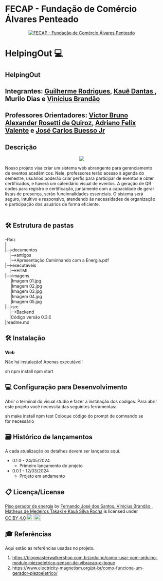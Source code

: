 # FECAP - Fundação de Comércio Álvares Penteado

<p align="center">
<a href= "https://www.fecap.br/"><img src="https://encrypted-tbn0.gstatic.com/images?q=tbn:ANd9GcRhZPrRa89Kma0ZZogxm0pi-tCn_TLKeHGVxywp-LXAFGR3B1DPouAJYHgKZGV0XTEf4AE&usqp=CAU" alt="FECAP - Fundação de Comércio Álvares Penteado" border="0"></a>
</p>

# HelpingOut 💻

## HelpingOut

## Integrantes: <a href="https://www.linkedin.com/in/guilherme-rodrigues-7468211b7/">Guilherme Rodrigues</a>, <a href="https://www.linkedin.com/in/kauê-dantas-309098271/">Kauê Dantas </a>, Murilo Dias</a> e <a href="https://www.linkedin.com/in/vinícius-brandão-3846141bb/">Vinícius Brandão</a>

## Professores Orientadores: <a href="https://www.linkedin.com/in/victorbarq/">Victor Bruno Alexander Rosetti de Quiroz</a>, <a href="https://www.linkedin.com/in/adriano-valente-534576135/">Adriano Felix Valente</a> e <a href="https://www.linkedin.com/in/jbuesso/">José Carlos Buesso Jr</a>

## Descrição
<p align="center">
  <img src="https://cdn.discordapp.com/attachments/1229179767354560693/1243328056605802518/logoHelpingOut.png?ex=665112fc&is=664fc17c&hm=36fe6512235f972ed0e05d9281597fba5314a50fb2bd3a9eb81114d65ea68f32&">
  
<p align="center">

Nosso projeto visa criar um sistema web abrangente para gerenciamento de eventos acadêmicos. Nele, professores terão acesso à agenda do semestre, usuários poderão criar perfis para participar de eventos e obter certificados, e haverá um calendário visual de eventos. A geração de QR codes para registro e certificação, juntamente com a capacidade de gerar listas de presença, serão funcionalidades essenciais. O sistema será seguro, intuitivo e responsivo, atendendo às necessidades de organização e participação dos usuários de forma eficiente.
<br><br>

## 🛠 Estrutura de pastas

-Raiz<br>
|<br>
|-->documentos<br>
  &emsp;|-->antigos<br>
  &emsp;|-->Apresentação Caminhando com a Energia.pdf<br>
|-->executáveis<br>
  &emsp;|-->HTML<br>
|-->imagens<br>
 &emsp;   |Imagem 01.jpg <br>
  &emsp;  |Imagem 02.jpg <br>
  &emsp;  |Imagem 03.jpg <br>
   &emsp; |Imagem 04.jpg <br>
  &emsp;  |Imagem 05.jpg <br>
   |-->src<br>
  &emsp;|-->Backend<br>
  &emsp;|Código versão 0.3.0 <br>
  |readme.md

## 🛠 Instalação

<b>Web</b>

Não há instalação! Apenas executável!

sh
npm install
npm start



## 💻 Configuração para Desenvolvimento

Abrir o terminal do visual studio e fazer a instalação dos codigos.
Para abrir este projeto você necessita das seguintes ferramentas:

sh
make install
npm test
Coloque código do prompt de comnando se for necessário


## 🗃 Histórico de lançamentos

A cada atualização os detalhes devem ser lançados aqui.

* 0.1.0 - 24/05/2024
    * Primeiro lançamento do projeto
* 0.0.1 - 12/03/2024
    * Projeto em andamento


## 📋 Licença/License
<p xmlns:cc="http://creativecommons.org/ns#" xmlns:dct="http://purl.org/dc/terms/"><a property="dct:title" rel="cc:attributionURL" href="https://github.com/2023-2-NADS1/Grupo5/tree/main">Piso gerador de energia</a> by <a rel="cc:attributionURL dct:creator" property="cc:attributionName" href="https://www.linkedin.com/in/vinícius-brandão-3846141bb/">Fernando José dos Santos, Vinícius Brandão , Matheus de Medeiros Takaki e Kauã Silva Rocha</a> is licensed under <a href="http://creativecommons.org/licenses/by/4.0/?ref=chooser-v1" target="_blank" rel="license noopener noreferrer" style="display:inline-block;">CC BY 4.0<img style="height:22px!important;margin-left:3px;vertical-align:text-bottom;" src="https://mirrors.creativecommons.org/presskit/icons/cc.svg?ref=chooser-v1"><img style="height:22px!important;margin-left:3px;vertical-align:text-bottom;" src="https://mirrors.creativecommons.org/presskit/icons/by.svg?ref=chooser-v1"></a></p>


## 🎓 Referências

Aqui estão as referências usadas no projeto.

1. <https://blogmasterwalkershop.com.br/arduino/como-usar-com-arduino-modulo-piezoeletrico-sensor-de-vibracao-e-toque>
2. <https://www.electricity-magnetism.org/pt-br/como-funciona-um-gerador-piezoeletrico/>

